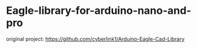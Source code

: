 # Eagle-library-for-arduino-nano-and-pro
original project: https://github.com/cyberlink1/Arduino-Eagle-Cad-Library
